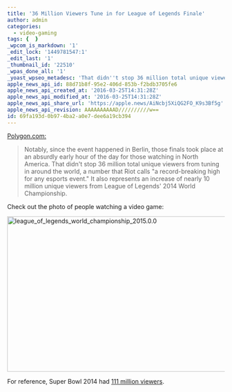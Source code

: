 ```yaml
---
title: '36 Million Viewers Tune in for League of Legends Finale'
author: admin
categories:
  - video-gaming
tags: {  }
_wpcom_is_markdown: '1'
_edit_lock: '1449781547:1'
_edit_last: '1'
_thumbnail_id: '22510'
_wpas_done_all: '1'
_yoast_wpseo_metadesc: 'That didn''t stop 36 million total unique viewers from tuning in around the world, a number that Riot calls "a record-breaking high for any esports event."'
apple_news_api_id: 88d71b8f-95e2-406d-853b-f2bdb3705fe6
apple_news_api_created_at: '2016-03-25T14:31:28Z'
apple_news_api_modified_at: '2016-03-25T14:31:28Z'
apple_news_api_share_url: 'https://apple.news/AiNcbj5XiQG2FO_K9s3Bf5g'
apple_news_api_revision: AAAAAAAAAAD//////////w==
id: 69fa193d-0b97-4ba2-a0e7-dee6a19cb394
---
```

<p><a href="http://www.polygon.com/2015/12/10/9886500/league-of-legends-2015-world-championship-records-viewership-numbers">Polygon.com:</a></p>
<blockquote><p>
  Notably, since the event happened in Berlin, those finals took place at an absurdly early hour of the day for those watching in North America. That didn't stop 36 million total unique viewers from tuning in around the world, a number that Riot calls "a record-breaking high for any esports event." It also represents an increase of nearly 10 million unique viewers from League of Legends' 2014 World Championship.
</p></blockquote>
<p>Check out the photo of people watching a video game:</p>
<p><img src="https://chrisenns.com/wp-content/uploads/2015/12/league_of_legends_world_championship_2015.0.0.jpg" alt="league_of_legends_world_championship_2015.0.0" width="640" height="360" class="aligncenter size-full wp-image-22510" /></p>
<p>For reference, Super Bowl 2014 had <a href="http://www.ibtimes.com/super-bowl-2014-ratings-how-many-people-watched-seattle-seahawks-vs-denver-broncos-1552989">111 million viewers</a>.</p>
